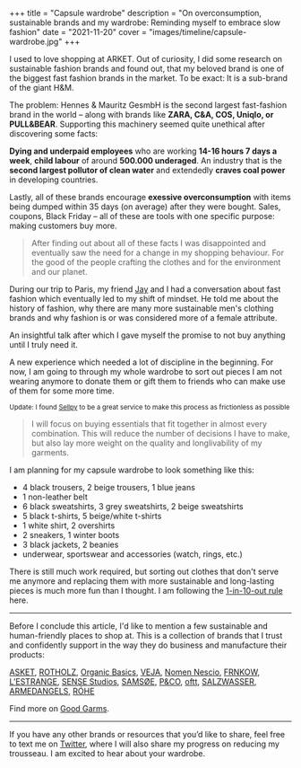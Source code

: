 +++
title = "Capsule wardrobe"
description = "On overconsumption, sustainable brands and my wardrobe: Reminding myself to embrace slow fashion"
date = "2021-11-20"
cover = "images/timeline/capsule-wardrobe.jpg"
+++

I used to love shopping at ARKET. Out of curiosity, I did some research on sustainable fashion brands and found out, that my beloved brand is one of the biggest fast fashion brands in the market. To be exact: It is a sub-brand of the giant H&M.

The problem: Hennes & Mauritz GesmbH is the second largest fast-fashion brand in the world</b> – along with brands like <b>ZARA, C&A, COS, Uniqlo, or PULL&BEAR</b>. Supporting this machinery seemed quite unethical after discovering some facts:

<b>Dying and underpaid employees</b> who are working <b>14-16 hours 7 days a week</b>, <b>child labour</b> of around <b>500.000 underaged</b>. An industry that is the <b>second largest pollutor of clean water</b> and extendedly <b>craves coal power</b> in developing countries.

Lastly, all of these brands encourage <b>exessive overconsumption</b> with items being dumped within 35 days (on average) after they were bought. Sales, coupons, Black Friday – all of these are tools with one specific purpose: making customers buy more.

> After finding out about all of these facts I was disappointed and eventually saw the need for a change in my shopping behaviour. For the good of the people crafting the clothes and for the environment and our planet.

During our trip to Paris, my friend [Jay](https://twitter.com/_jayflores28) and I had a conversation about fast fashion which eventually led to my shift of mindset. He told me about the history of fashion, why there are many more sustainable men's clothing brands and why fashion is or was considered more of a female attribute.

An insightful talk after which I gave myself the promise to not buy anything until I truly need it.

A new experience which needed a lot of discipline in the beginning. For now, I am going to through my whole wardrobe to sort out pieces I am not wearing anymore to donate them or gift them to friends who can make use of them for some more time.

<small>Update: I found <a href="https://sellpy.de" target="_blank">Sellpy</a> to be a great service to make this process as frictionless as possible</small>

> I will focus on buying essentials that fit together in almost every combination. This will reduce the number of decisions I have to make, but also lay more weight on the quality and longlivability of my garments. 

I am planning for my capsule wardrobe to look something like this:
- 4 black trousers, 2 beige trousers, 1 blue jeans
- 1 non-leather belt
- 6 black sweatshirts, 3 grey sweatshirts, 2 beige sweatshirts
- 5 black t-shirts, 5 beige/white t-shirts
- 1 white shirt, 2 overshirts
- 2 sneakers, 1 winter boots
- 3 black jackets, 2 beanies
- underwear, sportswear and accessories (watch, rings, etc.)

There is still much work required, but sorting out clothes that don't serve me anymore and replacing them with more sustainable and long-lasting pieces is much more fun than I thought. I am following the [1-in-10-out rule](https://www.theminimalists.com/in/) here.

---

Before I conclude this article, I'd like to mention a few sustainable and human-friendly places to shop at. This is a collection of brands that I trust and confidently support in the way they do business and manufacture their products:

<a href="https://asket.com/" target="_blank">ASKET</a>, <a href="https://rotholz-store.com/" target="_blank">ROTHOLZ</a>, <a href="https://lowimpact.organicbasics.com/" target="_blank">Organic Basics</a>, <a href="https://www.veja-store.com/" target="_blank">VEJA</a>, <a href="https://nomennescio.fi" target="_blank">Nomen Nescio</a>, <a href="https://frnkow.com" target="_blank">FRNKOW</a>, <a href="https://eu.lestrangelondon.com" target="_blank">L’ESTRANGE</a>, <a href="https://sensestudiosofficial.com" target="_blank">SENSE Studios</a>, <a href="https://samsoe.com" target="_blank">SAMSØE</a>, <a href="https://pand.co" target="_blank">P&CO</a>, <a href="https://oftt.world" target="_blank">oftt</a>, <a href="https://salzwasser.eu" target="_blank">SALZWASSER</a>, <a href="https://www.armedangels.com/" target="_blank">ARMEDANGELS</a>, <a href="https://roheframes.com" target="_blank">RÓHE</a>

Find more on <a href="https://goodgarms.com/" target="_blank">Good Garms</a>.

---

If you have any other brands or resources that you’d like to share, feel free to text me on <a href="https://twitter.com/linusrogge" target="_blank">Twitter</a>, where I will also share my progress on reducing my trousseau. I am excited to hear about your wardrobe.